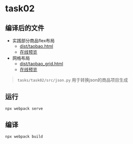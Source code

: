 # task02

## 编译后的文件

- 实践部分商品flex布局
    - [dist/taobao.html](./dist/taobao.html)
    - [在线预览](https://learn-tour.github.io/tangzhuan/tasks/task02/dist/taobao.html)
- 网格布局
    - [dist/taobao_grid.html](./dist/taobao_grid.html)
    - [在线预览](https://learn-tour.github.io/tangzhuan/tasks/task02/dist/taobao_grid.html)

> `tasks/task02/src/json.py` 用于转换json的商品项目生成

## 运行

```shell
npx webpack serve
```

## 编译

```
npx webpack build
```


